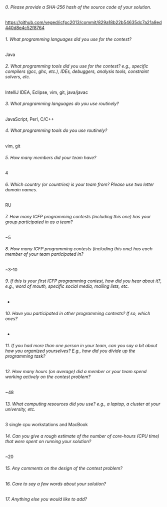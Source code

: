 ###### 0. Please provide a SHA-256 hash of the source code of your solution.
https://github.com/veged/icfpc2013/commit/829a18b22b54635dc7a21a8ed440d8e4c52f8764

###### 1. What programming languages did you use for the contest?
Java

###### 2. What programming tools did you use for the contest? e.g., specific compilers (gcc, ghc, etc.), IDEs, debuggers, analysis tools, constraint solvers, etc.
IntelliJ IDEA, Eclipse, vim, git, java/javac

###### 3. What programming languages do you use routinely?
JavaScript, Perl, C/C++

###### 4. What programming tools do you use routinely?
vim, git

###### 5. How many members did your team have?
4

###### 6. Which country (or countries) is your team from? Please use two letter domain names.
RU

###### 7. How many ICFP programming contests (including this one) has your group participated in as a team?
~5

###### 8. How many ICFP programming contests (including this one) has each member of your team participated in?
~3-10

###### 9. If this is your first ICFP programming contest, how did you hear about it?, e.g., word of mouth, specific social media, mailing lists, etc.
-

###### 10. Have you participated in other programming contests? If so, which ones?
-

###### 11. If you had more than one person in your team, can you say a bit about how you organized yourselves? E.g., how did you divide up the programming task?


###### 12. How many hours (on average) did a member or your team spend working actively on the contest problem?
~48

###### 13. What computing resources did you use? e.g., a laptop, a cluster at your university, etc.
3 single cpu workstations and MacBook

###### 14. Can you give a rough estimate of the number of core-hours (CPU time) that were spent on running your solution?
~20

###### 15. Any comments on the design of the contest problem?


###### 16. Care to say a few words about your solution?


###### 17. Anything else you would like to add?
